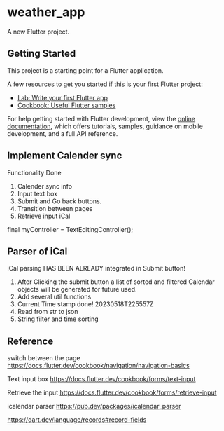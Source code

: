 # weather_app

A new Flutter project.

## Getting Started

This project is a starting point for a Flutter application.

A few resources to get you started if this is your first Flutter project:

- [Lab: Write your first Flutter app](https://docs.flutter.dev/get-started/codelab)
- [Cookbook: Useful Flutter samples](https://docs.flutter.dev/cookbook)

For help getting started with Flutter development, view the
[online documentation](https://docs.flutter.dev/), which offers tutorials,
samples, guidance on mobile development, and a full API reference.

## Implement Calender sync
Functionality Done
1. Calender sync info 
2. Input text box
3. Submit and Go back buttons.
4. Transition between pages
5. Retrieve input iCal

final myController = TextEditingController();

## Parser of iCal
iCal parsing HAS BEEN ALREADY integrated in Submit button!
1. After Clicking the submit button a list of sorted and filtered Calendar objects will be generated for future used.
1. Add several util functions
2. Current Time stamp done! 20230518T225557Z 
3. Read from str to json
4. String filter and time sorting
 
## Reference
switch between the page https://docs.flutter.dev/cookbook/navigation/navigation-basics

Text input box https://docs.flutter.dev/cookbook/forms/text-input

Retrieve the input https://docs.flutter.dev/cookbook/forms/retrieve-input

icalendar parser
https://pub.dev/packages/icalendar_parser


https://dart.dev/language/records#record-fields
